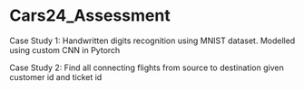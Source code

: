 # Cars24_Assessment

Case Study 1: Handwritten digits recognition using MNIST dataset. Modelled using custom CNN in Pytorch

Case Study 2: Find all connecting flights from source to destination given customer id and ticket id
